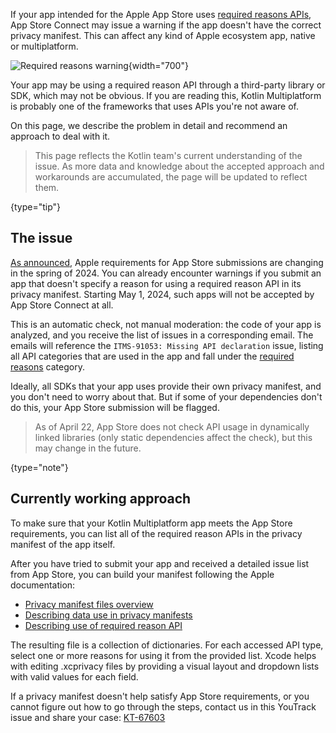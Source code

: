 [//]: # (title: Privacy manifest for apps dependent on KMP)

If your app intended for the Apple App Store uses [required reasons APIs](https://developer.apple.com/documentation/bundleresources/privacy_manifest_files/describing_use_of_required_reason_api),
App Store Connect may issue a warning if the app doesn't have the correct privacy manifest.
This can affect any kind of Apple ecosystem app, native or multiplatform.

![Required reasons warning](app-store-required-reasons-warning.png){width="700"}

Your app may be using a required reason API through a third-party library or SDK, which may not be obvious.
If you are reading this, Kotlin Multiplatform is probably one of the frameworks that uses APIs you're not aware of.

On this page, we describe the problem in detail and recommend an approach to deal with it.

> This page reflects the Kotlin team's current understanding of the issue.
> As more data and knowledge about the accepted approach and workarounds are accumulated, the page will be updated to reflect them.
>
{type="tip"}

## The issue

[As announced](https://developer.apple.com/news/?id=r1henawx),
Apple requirements for App Store submissions are changing in the spring of 2024. You can already encounter warnings
if you submit an app that doesn't specify a reason for using a required reason API in its privacy manifest.
Starting May 1, 2024, such apps will not be accepted by App Store Connect at all.

This is an automatic check, not manual moderation: the code of your app is analyzed, and you receive the list of issues
in a corresponding email.
The emails will reference the `ITMS-91053: Missing API declaration` issue, listing all API categories that
are used in the app and fall under the [required reasons](https://developer.apple.com/documentation/bundleresources/privacy_manifest_files/describing_use_of_required_reason_api)
category.

Ideally, all SDKs that your app uses provide their own privacy manifest, and you don't need to worry about that.
But if some of your dependencies don't do this, your App Store submission will be flagged.

> As of April 22, App Store does not check API usage in dynamically linked libraries (only static dependencies affect the check),
> but this may change in the future.
>
{type="note"}

## Currently working approach

To make sure that your Kotlin Multiplatform app meets the App Store requirements, you can list all of the required reason APIs
in the privacy manifest of the app itself.

After you have tried to submit your app and received a detailed issue list from App Store, you can build your manifest
following the Apple documentation:

* [Privacy manifest files overview](https://developer.apple.com/documentation/bundleresources/privacy_manifest_files)
* [Describing data use in privacy manifests](https://developer.apple.com/documentation/bundleresources/privacy_manifest_files/describing_data_use_in_privacy_manifests)
* [Describing use of required reason API](https://developer.apple.com/documentation/bundleresources/privacy_manifest_files/describing_use_of_required_reason_api)

The resulting file is a collection of dictionaries. For each accessed API type, select one or more reasons for using it
from the provided list. Xcode helps with editing .xcprivacy files by providing a visual layout and dropdown lists with
valid values for each field.

If a privacy manifest doesn't help satisfy App Store requirements, or you cannot figure out how to go through the steps,
contact us in this YouTrack issue and share your case: [KT-67603](https://youtrack.jetbrains.com/issue/KT-67603)
